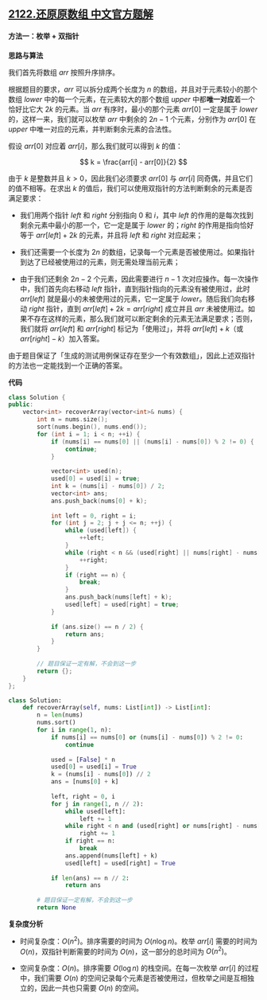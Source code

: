 ## [2122.还原原数组 中文官方题解](https://leetcode.cn/problems/recover-the-original-array/solutions/100000/huan-yuan-yuan-shu-zu-by-leetcode-soluti-nizi)
#### 方法一：枚举 + 双指针

**思路与算法**

我们首先将数组 $\textit{arr}$ 按照升序排序。

根据题目的要求，$\textit{arr}$ 可以拆分成两个长度为 $n$ 的数组，并且对于元素较小的那个数组 $\textit{lower}$ 中的每一个元素，在元素较大的那个数组 $\textit{upper}$ 中都**唯一对应**着一个恰好比它大 $2k$ 的元素。当 $\textit{arr}$ 有序时，最小的那个元素 $\textit{arr}[0]$ 一定是属于 $\textit{lower}$ 的，这样一来，我们就可以枚举 $\textit{arr}$ 中剩余的 $2n-1$ 个元素，分别作为 $\textit{arr}[0]$ 在 $\textit{upper}$ 中唯一对应的元素，并判断剩余元素的合法性。

假设 $\textit{arr}[0]$ 对应着 $\textit{arr}[i]$，那么我们就可以得到 $k$ 的值：

$$
k = \frac{arr[i] - arr[0]}{2}
$$

由于 $k$ 是整数并且 $k > 0$，因此我们必须要求 $\textit{arr}[0]$ 与 $\textit{arr}[i]$ 同奇偶，并且它们的值不相等。在求出 $k$ 的值后，我们可以使用双指针的方法判断剩余的元素是否满足要求：

- 我们用两个指针 $\textit{left}$ 和 $\textit{right}$ 分别指向 $0$ 和 $i$，其中 $\textit{left}$ 的作用的是每次找到剩余元素中最小的那一个，它一定是属于 $\textit{lower}$ 的；$\textit{right}$ 的作用是指向恰好等于 $\textit{arr}[\textit{left}] + 2k$ 的元素，并且将 $\textit{left}$ 和 $\textit{right}$ 对应起来；

- 我们还需要一个长度为 $2n$ 的数组，记录每一个元素是否被使用过。如果指针到达了已经被使用过的元素，则无需处理当前元素；

- 由于我们还剩余 $2n-2$ 个元素，因此需要进行 $n-1$ 次对应操作。每一次操作中，我们首先向右移动 $\textit{left}$ 指针，直到指针指向的元素没有被使用过，此时 $\textit{arr}[\textit{left}]$ 就是最小的未被使用过的元素，它一定属于 $\textit{lower}$。随后我们向右移动 $\textit{right}$ 指针，直到 $\textit{arr}[\textit{left}] + 2k = \textit{arr}[\textit{right}]$ 成立并且 $\textit{arr}$ 未被使用过。如果不存在这样的元素，那么我们就可以断定剩余的元素无法满足要求；否则，我们就将 $\textit{arr}[\textit{left}]$ 和 $\textit{arr}[\textit{right}]$ 标记为「使用过」，并将 $\textit{arr}[\textit{left}] + k$（或 $\textit{arr}[\textit{right}] - k$）加入答案。

由于题目保证了「生成的测试用例保证存在至少一个有效数组」，因此上述双指针的方法也一定能找到一个正确的答案。

**代码**

```C++ [sol1-C++]
class Solution {
public:
    vector<int> recoverArray(vector<int>& nums) {
        int n = nums.size();
        sort(nums.begin(), nums.end());
        for (int i = 1; i < n; ++i) {
            if (nums[i] == nums[0] || (nums[i] - nums[0]) % 2 != 0) {
                continue;
            }
            
            vector<int> used(n);
            used[0] = used[i] = true;
            int k = (nums[i] - nums[0]) / 2;
            vector<int> ans;
            ans.push_back(nums[0] + k);
            
            int left = 0, right = i;
            for (int j = 2; j + j <= n; ++j) {
                while (used[left]) {
                    ++left;
                }
                while (right < n && (used[right] || nums[right] - nums[left] != k * 2)) {
                    ++right;
                }
                if (right == n) {
                    break;
                }
                ans.push_back(nums[left] + k);
                used[left] = used[right] = true;
            }
            
            if (ans.size() == n / 2) {
                return ans;
            }
        }
        
        // 题目保证一定有解，不会到这一步
        return {};
    }
};
```

```Python [sol1-Python3]
class Solution:
    def recoverArray(self, nums: List[int]) -> List[int]:
        n = len(nums)
        nums.sort()
        for i in range(1, n):
            if nums[i] == nums[0] or (nums[i] - nums[0]) % 2 != 0:
                continue
            
            used = [False] * n
            used[0] = used[i] = True
            k = (nums[i] - nums[0]) // 2
            ans = [nums[0] + k]
            
            left, right = 0, i
            for j in range(1, n // 2):
                while used[left]:
                    left += 1
                while right < n and (used[right] or nums[right] - nums[left] != k * 2):
                    right += 1
                if right == n:
                    break
                ans.append(nums[left] + k)
                used[left] = used[right] = True
            
            if len(ans) == n // 2:
                return ans
        
        # 题目保证一定有解，不会到这一步
        return None
```

**复杂度分析**

- 时间复杂度：$O(n^2)$。排序需要的时间为 $O(n \log n)$。枚举 $\textit{arr}[i]$ 需要的时间为 $O(n)$，双指针判断需要的时间为 $O(n)$，这一部分的总时间为 $O(n^2)$。

- 空间复杂度：$O(n)$。排序需要 $O(\log n)$ 的栈空间。在每一次枚举 $\textit{arr}[i]$ 的过程中，我们需要 $O(n)$ 的空间记录每个元素是否被使用过，但枚举之间是互相独立的，因此一共也只需要 $O(n)$ 的空间。